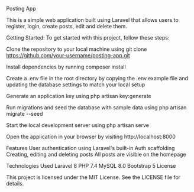 Posting App

This is a simple web application built using Laravel that allows users to register, login, create posts, edit and delete them.

Getting Started:
To get started with this project, follow these steps:

Clone the repository to your local machine using git clone https://github.com/your-username/posting-app.git

Install dependencies by running composer install

Create a .env file in the root directory by copying the .env.example file and updating the database settings to match your local setup

Generate an application key using php artisan key:generate

Run migrations and seed the database with sample data using php artisan migrate --seed

Start the local development server using php artisan serve

Open the application in your browser by visiting http://localhost:8000


Features
User authentication using Laravel's built-in Auth scaffolding
Creating, editing and deleting posts
All posts are visible on the homepage


Technologies Used
Laravel 8
PHP 7.4
MySQL 8.0
Bootstrap 5
License

This project is licensed under the MIT License. See the LICENSE file for details.